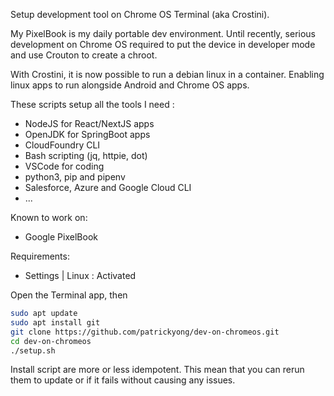 Setup development tool on Chrome OS Terminal (aka Crostini).

My PixelBook is my daily portable dev environment. Until recently, serious development on Chrome OS required to put the device in developer mode and use Crouton to create a chroot.

With Crostini, it is now possible to run a debian linux in a container. Enabling linux apps to run alongside Android and Chrome OS apps.

These scripts setup all the tools I need :
- NodeJS for React/NextJS apps
- OpenJDK for SpringBoot apps
- CloudFoundry CLI
- Bash scripting (jq, httpie, dot)
- VSCode for coding
- python3, pip and pipenv
- Salesforce, Azure and Google Cloud CLI
- ...

Known to work on:
- Google PixelBook

Requirements:
- Settings | Linux : Activated

Open the Terminal app, then

```bash
sudo apt update
sudo apt install git
git clone https://github.com/patrickyong/dev-on-chromeos.git
cd dev-on-chromeos
./setup.sh
```

Install script are more or less idempotent. This mean that you can rerun them to update or if it fails without causing any issues.
